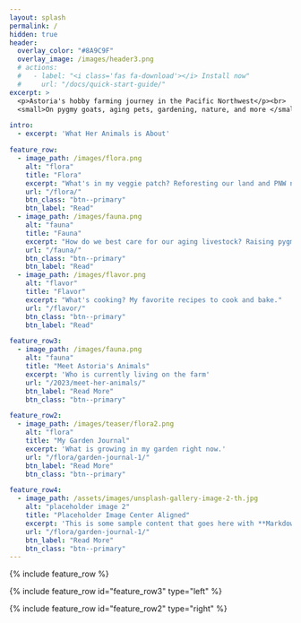 ```yaml
---
layout: splash
permalink: /
hidden: true
header:
  overlay_color: "#8A9C9F"
  overlay_image: /images/header3.png
  # actions:
  #   - label: "<i class='fas fa-download'></i> Install now"
  #     url: "/docs/quick-start-guide/"
excerpt: >
  <p>Astoria's hobby farming journey in the Pacific Northwest</p><br>
  <small>On pygmy goats, aging pets, gardening, nature, and more </small><br> 

intro: 
  - excerpt: 'What Her Animals is About'

feature_row:
  - image_path: /images/flora.png
    alt: "flora"
    title: "Flora"
    excerpt: "What's in my veggie patch? Reforesting our land and PNW nature explorations."
    url: "/flora/"
    btn_class: "btn--primary"
    btn_label: "Read"
  - image_path: /images/fauna.png
    alt: "fauna"
    title: "Fauna"
    excerpt: "How do we best care for our aging livestock? Raising pygmy goats, rabbits, dogs, and cats."
    url: "/fauna/"
    btn_class: "btn--primary"
    btn_label: "Read"
  - image_path: /images/flavor.png
    alt: "flavor"
    title: "Flavor"
    excerpt: "What's cooking? My favorite recipes to cook and bake."
    url: "/flavor/"
    btn_class: "btn--primary"
    btn_label: "Read" 

feature_row3:
  - image_path: /images/fauna.png
    alt: "fauna"
    title: "Meet Astoria's Animals"
    excerpt: 'Who is currently living on the farm'
    url: "/2023/meet-her-animals/"
    btn_label: "Read More"
    btn_class: "btn--primary"

feature_row2:
  - image_path: /images/teaser/flora2.png
    alt: "flora"
    title: "My Garden Journal"
    excerpt: 'What is growing in my garden right now.'
    url: "/flora/garden-journal-1/"
    btn_label: "Read More"
    btn_class: "btn--primary"

feature_row4:
  - image_path: /assets/images/unsplash-gallery-image-2-th.jpg
    alt: "placeholder image 2"
    title: "Placeholder Image Center Aligned"
    excerpt: 'This is some sample content that goes here with **Markdown** formatting. Centered with `type="center"`'
    url: "/flora/garden-journal-1/"
    btn_label: "Read More"
    btn_class: "btn--primary"
---
```


<!-- {% include feature_row id="intro" type="center" %} -->

{% include feature_row %}

{% include feature_row id="feature_row3" type="left" %}

{% include feature_row id="feature_row2" type="right" %}


<!-- {% include feature_row id="feature_row4" type="center" %} -->